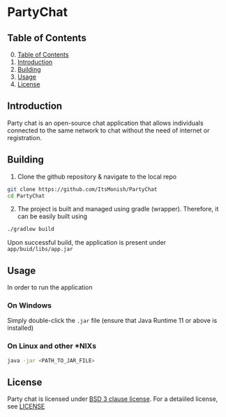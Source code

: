 #   PartyChat
##  Table of Contents
0.  [Table of Contents](#table-of-contents)
1.  [Introduction](#introduction)
2.  [Building](#building)
4.  [Usage](#usage)
3.  [License](#license)

##  Introduction
Party chat is an open-source chat application that allows individuals connected to the same network to chat without the need of internet or registration.

##  Building
1.  Clone the github repository & navigate to the local repo
```sh
git clone https://github.com/ItsMonish/PartyChat
cd PartyChat
```

2.  The project is built and managed using gradle (wrapper). Therefore, it can be easily built using
```sh
./gradlew build
```

Upon successful build, the application is present under `app/buid/libs/app.jar`

##  Usage
In order to run the application
### On Windows
Simply double-click the `.jar` file (ensure that Java Runtime 11 or above is installed)

### On Linux and other *NIXs
```sh
java -jar <PATH_TO_JAR_FILE>
```
##  License
Party chat is licensed under [BSD 3 clause license][bsd-3-clause-license]. For a detaiiled license, see [LICENSE](LICENSE)

<!-- Annotations -->
[bsd-3-clause-license]: https://opensource.org/licenses/BSD-3-Clause
